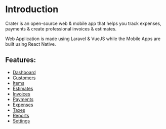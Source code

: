 # Introduction

Crater is an open-source web & mobile app that helps you track expenses, payments & create professional invoices & estimates.

Web Application is made using Laravel & VueJS while the Mobile Apps are built using React Native.

## Features:

- [Dashboard](./guide/dashboard.md)
- [Customers](./guide/customers.md)
- [Items](./guide/items.md)
- [Estimates](./guide/estimates.md)
- [Invoices](./guide/invoices.md)
- [Payments](./guide/payments.md)
- [Expenses](./guide/expenses.md)
- [Taxes](./guide/taxes.md)
- [Reports](./guide/reports.md)
- [Settings](./guide/settings.md)